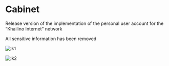 # Cabinet
Release version of the implementation of the personal user account for the “Khailino Internet” network

All sensitive information has been removed

![lk1](https://github.com/user-attachments/assets/133fe8e2-0a25-4520-80c3-1682fd1cd7fa)

![lk2](https://github.com/user-attachments/assets/f34f2561-e505-4793-9ffb-d5224c892823)
